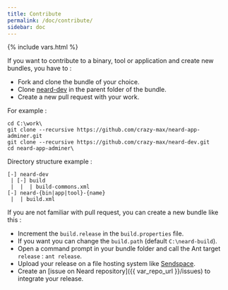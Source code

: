 ```yaml
---
title: Contribute
permalink: /doc/contribute/
sidebar: doc
---
```

{% include vars.html %}

If you want to contribute to a binary, tool or application and create new bundles, you have to :

* Fork and clone the bundle of your choice.
* Clone [neard-dev](https://github.com/crazy-max/neard-dev) in the parent folder of the bundle.
* Create a new pull request with your work.

For example :

```text
cd C:\work\
git clone --recursive https://github.com/crazy-max/neard-app-adminer.git
git clone --recursive https://github.com/crazy-max/neard-dev.git
cd neard-app-adminer\
```

Directory structure example :

```text
[-] neard-dev
 | [-] build
 |  |  | build-commons.xml 
[-] neard-{bin|app|tool}-{name}
 |  | build.xml
```

If you are not familiar with pull request, you can create a new bundle like this :

* Increment the `build.release` in the `build.properties` file.
* If you want you can change the `build.path` (default `C:\neard-build`).
* Open a command prompt in your bundle folder and call the Ant target `release` : `ant release`.
* Upload your release on a file hosting system like [Sendspace](https://www.sendspace.com/).
* Create an [issue on Neard repository]({{ var_repo_url }}/issues) to integrate your release.